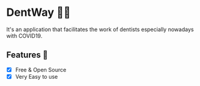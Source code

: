 # DentWay 👨‍⚕️ 

It's an application that facilitates the work of dentists especially nowadays with COVID19.

## Features :dart:
* [x] Free & Open Source
* [x] Very Easy to use
